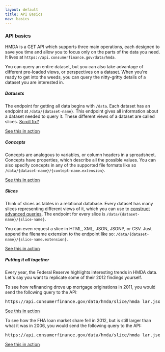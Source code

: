 ```yaml
---
layout: default
title: API Basics
nav: basics
---
```


### API basics

HMDA is a GET API which supports three main operations, each designed to save you time and allow you to focus only on
the parts of the data you need. It lives at ```https://api.consumerfinance.gov/data/hmda```.

You can query an entire dataset, but you can also take advantage of different pre-loaded views, or perspectives on a dataset. 
When you're ready to get into the weeds, you can query the nitty-gritty details of a dataset you are interested in.

##### Datasets
The endpoint for getting all data begins with ```/data```. Each dataset has an endpoint at ```/data/{dataset-name}```. This endpoint gives 
all information about a dataset needed to query it. These different views of a dataset are called slices. 
<a href="console/#aggregating" onclick="console/#!/data/getDataset_get_1"> Scroll fix? </a>

<a href="console/#!/data/getDataset_get_1" class="action-arrow">See this in action <i class="icon-right"> </i></a>

##### Concepts
Concepts are analogous to variables, or column headers in a spreadsheet. Concepts have properties, which describe all the possible values. You can also specify concepts in any of the supported file formats like so ```/data/{dataset-name}/{contept-name.extension}```. 

<a href="console/#!/hmda/getConceptHmda_get_1" class="action-arrow">See this in action <i class="icon-right"> </i></a>

##### Slices
Think of slices as tables in a relational database. Every dataset has many slices representing different views of it, which you can use to <a href="queries.html">construct advanced queries</a>. The endpoint for
every slice is ```/data/{dataset-name}/{slice-name}```. 

You can even request a slice in HTML, XML, JSON, JSONP, or CSV. Just append the filename extension to the endpoint like so:
```/data/{dataset-name}/{slice-name.extension}```. 

<a href="console/#!/hmda/querySliceHmda_get_2" class="action-arrow"> See this in action <i class="icon-right"> </i></a>

##### Putting it all together
Every year, the Federal Reserve highlights interesting trends in HMDA data. Let's say you want to replicate some of their 2012 findings yourself. 

To see how refinancing drove up mortgage originations in 2011, you would send the following query to the API:
<pre>https://api.consumerfinance.gov/data/hmda/slice/hmda_lar.json?%24group=denial_reason_name_1,county_name,applicant_ethnicity_name&amp;%24orderBy=applicant_ethnicity_name,county_name,denial_reason_name_1&amp;%24select=COUNT(),denial_reason_name_1,county_name,applicant_ethnicity_name&amp;%24where=as_of_year=2012+AND+state_code=25+AND+(property_type=1+OR+property_type=2)+AND+owner_occupancy=1+AND+lien_status=1+AND+action_taken=1&amp;%24limit=0&amp;_=1382870699628</pre>
<a href="console/#!/hmda/querySliceHmda_get_2" class="action-arrow"> See this in action <i class="icon-right"> </i></a>

To see how the FHA loan market share fell in 2012, but is still larger than what it was in 2006, you would send the following query to the API:
<pre>https://api.consumerfinance.gov/data/hmda/slice/hmda_lar.json?%24group=denial_reason_name_1,county_name,applicant_ethnicity_name&amp;%24orderBy=applicant_ethnicity_name,county_name,denial_reason_name_1&amp;%24select=COUNT(),denial_reason_name_1,county_name,applicant_ethnicity_name&amp;%24where=as_of_year=2012+AND+state_code=25+AND+(property_type=1+OR+property_type=2)+AND+owner_occupancy=1+AND+lien_status=1+AND+action_taken=1&amp;%24limit=0&amp;_=1382870699628</pre>
<a href="console/#!/hmda/querySliceHmda_get_2" class="action-arrow"> See this in action <i class="icon-right"> </i></a>

<body id="basics"></body>